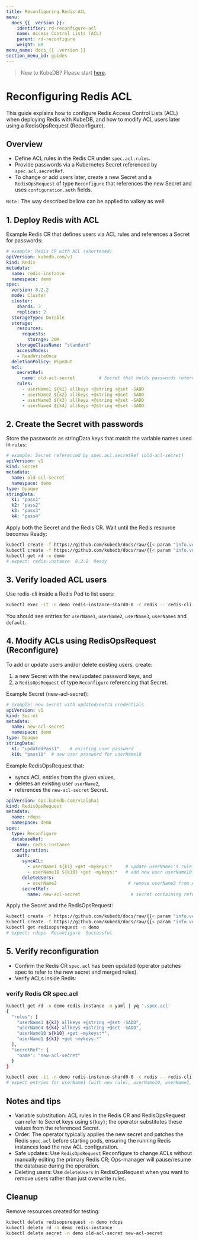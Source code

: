 ```yaml
---
title: Reconfiguring Redis ACL
menu:
  docs_{{ .version }}:
    identifier: rd-reconfigure-acl
    name: Access Control Lists (ACL)
    parent: rd-reconfigure
    weight: 60
menu_name: docs_{{ .version }}
section_menu_id: guides
---
```


> New to KubeDB? Please start [here](/docs/README.md).

# Reconfiguring Redis ACL

This guide explains how to configure Redis Access Control Lists (ACL) when deploying Redis with KubeDB, and how to modify ACL users later using a RedisOpsRequest (Reconfigure).

## Overview

- Define ACL rules in the Redis CR under `spec.acl.rules`.
- Provide passwords via a Kubernetes Secret referenced by `spec.acl.secretRef`.
- To change or add users later, create a new Secret and a `RedisOpsRequest` of type `Reconfigure` that references the new Secret and uses `configuration.auth` fields.

`Note:` The way described bellow can be applied to valkey as well.

## 1. Deploy Redis with ACL

Example Redis CR that defines users via ACL rules and references a Secret for passwords:

```yaml
# example: Redis CR with ACL (shortened)
apiVersion: kubedb.com/v1
kind: Redis
metadata:
  name: redis-instance
  namespace: demo
spec:
  version: 8.2.2
  mode: Cluster
  cluster:
    shards: 3
    replicas: 2
  storageType: Durable
  storage:
    resources:
      requests:
        storage: 20M
    storageClassName: "standard"
    accessModes:
    - ReadWriteOnce
  deletionPolicy: WipeOut
  acl:
    secretRef:
      name: old-acl-secret         # Secret that holds passwords referenced by variables like ${k1}
    rules:
      - userName1 ${k1} allkeys +@string +@set -SADD
      - userName2 ${k2} allkeys +@string +@set -SADD
      - userName3 ${k3} allkeys +@string +@set -SADD
      - userName4 ${k4} allkeys +@string +@set -SADD
```

## 2. Create the Secret with passwords

Store the passwords as stringData keys that match the variable names used in `rules`:

```yaml
# example: Secret referenced by spec.acl.secretRef (old-acl-secret)
apiVersion: v1
kind: Secret
metadata:
  name: old-acl-secret
  namespace: demo
type: Opaque
stringData:
  k1: "pass1"
  k2: "pass2"
  k3: "pass3"
  k4: "pass4"
```

Apply both the Secret and the Redis CR. Wait until the Redis resource becomes Ready:

```bash
kubectl create -f https://github.com/kubedb/docs/raw/{{< param "info.version" >}}/docs/examples/redis/reconfigure/acl/old-acl-secret.yaml
kubectl create -f https://github.com/kubedb/docs/raw/{{< param "info.version" >}}/docs/examples/redis/reconfigure/acl/redis.yaml
kubectl get rd -n demo
# expect: redis-instance  8.2.2  Ready
```

## 3. Verify loaded ACL users

Use redis-cli inside a Redis Pod to list users:

```bash
kubectl exec -it -n demo redis-instance-shard0-0 -c redis -- redis-cli acl list
```

You should see entries for `userName1`, `userName2`, `userName3`, `userName4` and `default`.

## 4. Modify ACLs using RedisOpsRequest (Reconfigure)

To add or update users and/or delete existing users, create:
1) a new Secret with the new/updated password keys, and
2) a `RedisOpsRequest` of type `Reconfigure` referencing that Secret.

Example Secret (new-acl-secret):

```yaml
# example: new secret with updated/extra credentials
apiVersion: v1
kind: Secret
metadata:
  name: new-acl-secret
  namespace: demo
type: Opaque
stringData:
  k1: "updatedPass1"    # existing user password
  k10: "pass10"  # new user password for userName10
```

Example RedisOpsRequest that:
- syncs ACL entries from the given values,
- deletes an existing user `userName2`,
- references the `new-acl-secret` Secret.

```yaml
apiVersion: ops.kubedb.com/v1alpha1
kind: RedisOpsRequest
metadata:
  name: rdops
  namespace: demo
spec:
  type: Reconfigure
  databaseRef:
    name: redis-instance
  configuration:
    auth:
      syncACL:
        - userName1 ${k1} +get ~mykeys:*     # update userName1's rule (uses ${k1} from new-acl-secret or the previous secret)
        - userName10 ${k10} +get ~mykeys:*   # add new user userName10
      deleteUsers:
        - userName2                           # remove userName2 from ACL
      secretRef:
        name: new-acl-secret                   # secret containing referenced keys
```

Apply the Secret and the RedisOpsRequest:

```bash
kubectl create -f https://github.com/kubedb/docs/raw/{{< param "info.version" >}}/docs/examples/redis/reconfigure/acl/new-acl-secret.yaml
kubectl create -f https://github.com/kubedb/docs/raw/{{< param "info.version" >}}/docs/examples/redis/reconfigure/acl/rd-ops.yaml
kubectl get redisopsrequest -n demo
# expect: rdops  Reconfigure  Successful
```

## 5. Verify reconfiguration

- Confirm the Redis CR `spec.acl` has been updated (operator patches spec to refer to the new secret and merged rules).
- Verify ACLs inside Redis:

### verify Redis CR spec.acl
```bash
kubectl get rd -n demo redis-instance -o yaml | yq '.spec.acl'
{
  "rules": [
    "userName3 ${k3} allkeys +@string +@set -SADD",
    "userName4 ${k4} allkeys +@string +@set -SADD",
    "userName10 ${k10} +get ~mykeys:*",
    "userName1 ${k1} +get ~mykeys:*"
  ],
  "secretRef": {
    "name": "new-acl-secret"
  }
}
```

```bash
kubectl exec -it -n demo redis-instance-shard0-0 -c redis -- redis-cli acl list
# expect entries for userName1 (with new rule), userName10, userName3, userName4, and default
```

## Notes and tips

- Variable substitution: ACL rules in the Redis CR and RedisOpsRequest can refer to Secret keys using `${key}`; the operator substitutes these values from the referenced Secret.
- Order: The operator typically applies the new secret and patches the Redis `spec.acl` before starting pods, ensuring the running Redis instances load the new ACL configuration.
- Safe updates: Use `RedisOpsRequest` Reconfigure to change ACLs without manually editing the primary Redis CR; Ops-manager will pause/resume the database during the operation.
- Deleting users: Use `deleteUsers` in RedisOpsRequest when you want to remove users rather than just overwrite rules.

## Cleanup

Remove resources created for testing:

```bash
kubectl delete redisopsrequest -n demo rdops
kubectl delete rd -n demo redis-instance
kubectl delete secret -n demo old-acl-secret new-acl-secret
```

